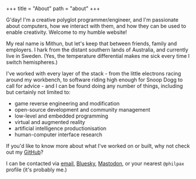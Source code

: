 +++
title = "About"
path = "about"
+++

G'day! I'm a creative polyglot programmer/engineer, and I'm passionate about computers, how we interact with them, and how they can be used to enable creativity. Welcome to my humble website!

My real name is Mithun, but let's keep that between friends, family and employers. I hark from the distant southern lands of Australia, and currently live in Sweden. (Yes, the temperature differential makes me sick every time I switch hemispheres.)

I've worked with every layer of the stack - from the little electrons racing around my workbench, to software riding high enough for Snoop Dogg to call for advice - and I can be found doing any number of things, including but certainly not limited to:

- game reverse engineering and modification
- open-source development and community management
- low-level and embedded programming
- virtual and augmented reality
- artificial intelligence productionisation
- human-computer interface research

If you'd like to know more about what I've worked on or built, why not check out my [GitHub](https://github.com/philpax)?

I can be contacted via [email](mailto:me@philpax.me), [Bluesky](https://bsky.app/profile/philpax.me), [Mastodon](https://mastodon.gamedev.place/@philpax), or your nearest `@philpax` profile (it's probably me.)
